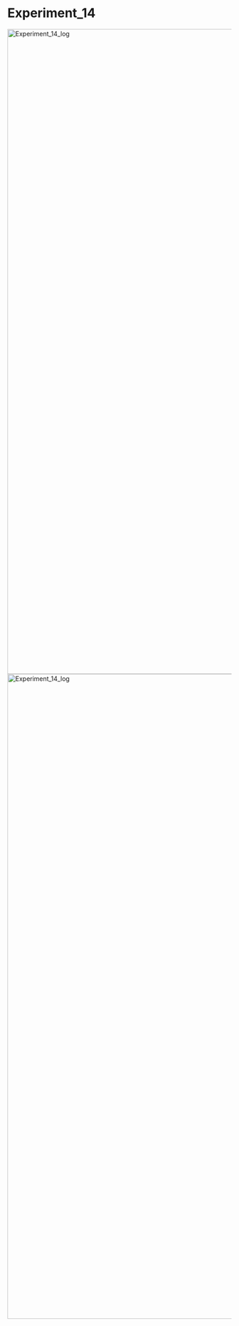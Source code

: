# Experiment_14

<img width="1449" alt="Experiment_14_log" src="https://github.com/Yogesh-Mujawdiya/Experiment_14/assets/44113757/15f26fc3-b70a-40fd-8031-bf2da00646c4">
<img width="1449" alt="Experiment_14_log" src="https://github.com/Yogesh-Mujawdiya/Experiment_14/assets/44113757/e51263c9-14c9-463e-8564-267c10d00853">
